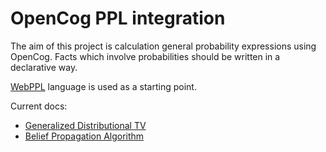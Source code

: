 # OpenCog PPL integration


The aim of this project is calculation general probability expressions using OpenCog.
Facts which involve probabilities should be written in a declarative way.

[WebPPL](http://webppl.org) language is used as a starting point.

Current docs:
* [Generalized Distributional TV](docs/gdtv.md)
* [Belief Propagation Algorithm](docs/belief_propagation.md)
